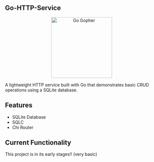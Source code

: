 ## Go-HTTP-Service

<p align="center">
  <img src="https://go.dev/blog/gopher/gopher.png" alt="Go Gopher" width="200"/>
</p>

A lightweight HTTP service built with Go that demonstrates basic CRUD operations using a SQLite database.

## Features
* SQLite Database
* SQLC
* Chi Router

## Current Functionality
This project is in its early stages!! (very basic)